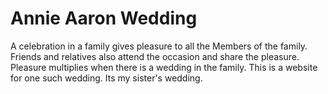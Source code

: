 # Annie Aaron Wedding
A celebration in a family gives pleasure to all the Members of the family. Friends and relatives also attend the occasion and share the pleasure. Pleasure multiplies when there is a wedding in the family. This is a website for one such wedding. Its my sister's wedding.
